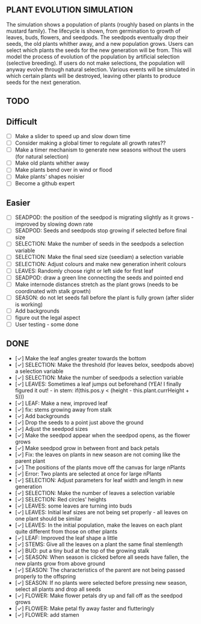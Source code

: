 ## PLANT EVOLUTION SIMULATION
The simulation shows a population of plants (roughly based on plants in the mustard family).
The lifecycle is shown, from germination to growth of leaves, buds, flowers, and seedpods.
The seedpods eventually drop their seeds, the old plants whither away, and a new population grows.
Users can select which plants the seeds for the new generation will be from.
This will model the process of evolution of the population by artificial selection (selective breeding).
If users do not make selections, the population will anyway evolve through natural selection.
Various events will be simulated in which certain plants will be destroyed, 
leaving other plants to produce seeds for the next generation.
## TODO
## Difficult
  - [ ] Make a slider to speed up and slow down time
  - [ ] Consider making a global timer to regulate all growth rates??
  - [ ] Make a timer mechanism to generate new seasons without the users (for natural selection)
  - [ ] Make old plants whither away
  - [ ] Make plants bend over in wind or flood
  - [ ] Make plants' shapes noisier
  - [ ] Become a github expert
## Easier
  - [ ] SEADPOD: the position of the seedpod is migrating slightly as it grows - improved by slowing down rate
  - [ ] SEADPOD: Seeds and seedpods stop growing if selected before final size
  - [ ] SELECTION: Make the number of seeds in the seedpods a selection variable
  - [ ] SELECTION: Make the final seed size (seediam) a selection variable
  - [ ] SELECTION: Adjust colours and make new generation inherit colours 
  - [ ] LEAVES: Randomly choose right or left side for first leaf
  - [ ] SEADPOD: draw a green line connecting the seeds and pointed end
  - [ ] Make internode distances stretch as the plant grows (needs to be coordinated with stalk growth) 
  - [ ] SEASON: do not let seeds fall before the plant is fully grown (after slider is working)
  - [ ] Add backgrounds
  - [ ] figure out the legal aspect
  - [ ] User testing - some done 

## DONE
  - [✓] Make the leaf angles greater towards the bottom
  - [✓] SELECTION: Make the threshold (for leaves belox, seedpods above) a selection variable
  - [✓] SELECTION: Make the number of seedpods a selection variable
  - [✓] LEAVES: Sometimes a leaf jumps out beforehand (YEA! I finally figured it out! - in stem: if(this.pos.y < (height - this.plant.currHeight + 5)))
  - [✓] LEAF: Make a new, improved leaf
  - [✓] fix: stems growing away from stalk
  - [✓] Add backgrounds
  - [✓] Drop the seeds to a point just above the ground
  - [✓] Adjust the seedpod sizes
  - [✓] Make the seedpod appear when the seedpod opens, as the flower grows
  - [✓] Make seedpod grow in between front and back petals
  - [✓] Fix: the leaves on plants in new season are not coming like the parent plant
  - [✓] The positions of the plants move off the canvas for large nPlants
  - [✓] Error: Two plants are selected at once for large nPlants
  - [✓] SELECTION: Adjust parameters for leaf width and length in new generation
  - [✓] SELECTION: Make the number of leaves a selection variable
  - [✓] SELECTION: Red circles' heights 
  - [✓] LEAVES: some leaves are turning into buds
  - [✓] LEAVES: Initial leaf sizes are not being set properly - all leaves on one plant should be similar
  - [✓] LEAVES: In the initial population, make the leaves on each plant quite different from those on other plants
  - [✓] LEAF: Improved the leaf shape a little
  - [✓] STEMS: Give all the leaves on a plant the same final stemlength
  - [✓] BUD: put a tiny bud at the top of the growing stalk
  - [✓] SEASON: When season is clicked before all seeds have fallen, the new plants grow from above ground
  - [✓] SEASON: The characteristics of the parent are not being passed properly to the offspring
  - [✓] SEASON: If no plants were selected before pressing new season, select all plants and drop all seeds
  - [✓] FLOWER: Make flower petals dry up and fall off as the seedpod grows
  - [✓] FLOWER: Make petal fly away faster and flutteringly
  - [✓] FLOWER: add stamen

